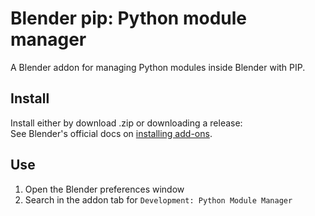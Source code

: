 # Blender pip: Python module manager

A Blender addon for managing Python modules inside Blender with PIP. 

## Install
Install either by download .zip or downloading a release:  
See Blender's official docs on [installing add-ons](https://docs.blender.org/manual/en/latest/editors/preferences/addons.html#installing-add-ons).

## Use
1. Open the Blender preferences window  
2. Search in the addon tab for `Development: Python Module Manager`
